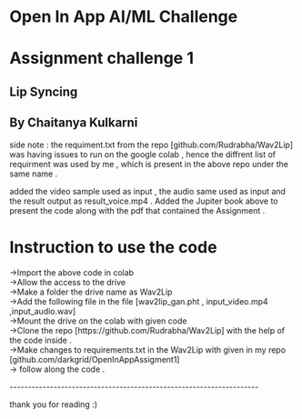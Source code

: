 # Open In App AI/ML Challenge

<h1> Assignment challenge 1 </h1>

<h2>Lip Syncing </h2>

<h2>By Chaitanya Kulkarni </h2>
 
 
side note  : the requiment.txt from the repo [github.com/Rudrabha/Wav2Lip] was having issues to run on the google colab , hence the diffrent list of requirment was used by me , which is  present in the above repo under the same name . 

added the video sample used as input , the audio same used as input  and the result output as  result_voice.mp4 .
Added the Jupiter book above to present the code along with the pdf that contained the Assignment . 

<h1>Instruction to use the code </h1>
<p>
->Import the above code in colab <br>
->Allow the access to the drive <br>
->Make a folder the drive  name as  Wav2Lip <br>
->Add the following file in the file [wav2lip_gan.pht , input_video.mp4 ,input_audio.wav] <br>
->Mount the drive on the colab with given code <br>
->Clone the repo  [https://github.com/Rudrabha/Wav2Lip] with the help of the code inside . <br>
->Make changes to requirements.txt in the Wav2Lip  with given in my repo  [github.com/darkgrid/OpenInAppAssigment1] <br>
-> follow along the code . <br>
</p>
--------------------------------------------------------------------

thank you for reading :) 

